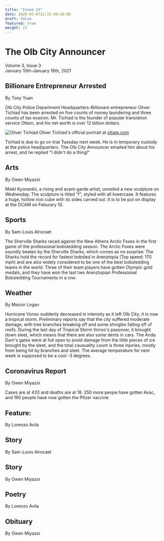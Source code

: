 ```yaml
---
title: "Issue 23"
date: 2020-03-8T12:33:46+10:00
draft: false
featured: true
weight: 23
---
```


# The Olb City Announcer
Volume 3, Issue 3    
January 10th-January 16th, 2021

## Billionare Entrepreneur Arrested
By Tony Yuan

Olb City Police Department Headquarters-Billionare entrepreneur Oliver Tichiad has been arrested on five counts of money laundering and three counts of tax evasion. Mr. Tichiad is the founder of popular translation service Ottam, and his net worth is over 12 billion dollars. 

![Oliver Tichiad](https://qph.fs.quoracdn.net/main-qimg-45503b82226d84e0dad157a5cd6116aa)
Oliver Tichiad's official portrait at [ottam.com](ottam.com)

Tichiad is due to go on trial Tuesday next week. He is in temporary custody at the police headquarters. The Olb City Announcer emailed him about his arrest, and he replied "I didn't do a thing!" 

## Arts
By Owen Miyazoi

Miekl Kyonankii, a rising and avant-garde artist, unveiled a new sculpture on Wednesday. The sculpture is titled "f", styled with all lowercase. It features a huge, hollow iron cube with its sides carved out. It is to be put on display at the OCAM on Feburary 10.

## Sports
By Sam-Louis Alrocaet

The Sherville Sharks raced against the New Athens Arctic Foxes in the first game of the professional bobsledding season. The Arctic Foxes were soundly beaten by the Sherville Sharks, which comes as no surprise: The Sharks hold the record for fastest bobsled in Arenztopia (Top speed: 170 mph) and are also widely considered to be one of the best bobsledding teams in the world. Three of their team players have gotten Olympic gold medals, and they have won the last two Arenztopian Professional Bobsledding Tournaments in a row.

## Weather
By Mezoir Logan

Hurricane Vonso suddenly decreased in intensity as it left Olb City; it is now a tropical storm. Preliminary reports say that the city suffered moderate damage, with tree branches breaking off and some shingles falling off of roofs. During the last day of Tropical Storm Vonso's passover, it brought down sleet, which means that there are also some dents in cars. The Anda Dam's gates were at full open to avoid damage from the little pieces of ice brought by the sleet, and the total causuality count is three injuries, mostly from being hit by branches and sleet. The average temperature for next week is supposed to be a cool -3 degrees.

## Coronavirus Report
By Owen Miyazoi

Cases are at 433 and deaths are at 18. 250 more peope have gotten Avac, and 190 people have now gotten the Pfizer vaccine.

## Feature:
By Lorenzo Avila



## Story
By Sam-Louis Alrocaet



## Story
By Owen Miyazoi



## Poetry
By Lorenzo Avila



## Obituary
By Owen Miyazoi

